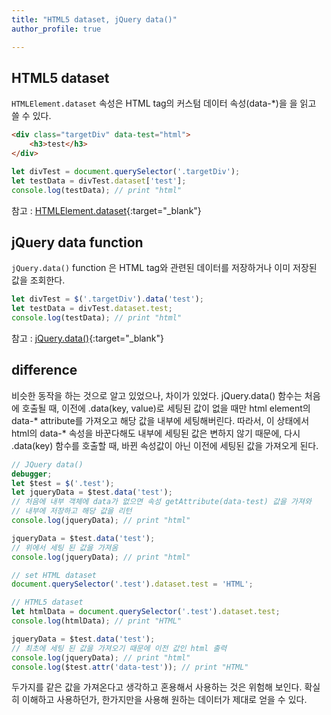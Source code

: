 ```yaml
---
title: "HTML5 dataset, jQuery data()"
author_profile: true

---
```



HTML5 dataset
--------------------

`HTMLElement.dataset` 속성은 HTML tag의 커스텀 데이터 속성(data-*)을 을 읽고 쓸 수 있다.

~~~html
<div class="targetDiv" data-test="html">
    <h3>test</h3>
</div>
~~~

~~~javascript
let divTest = document.querySelector('.targetDiv');
let testData = divTest.dataset['test'];
console.log(testData); // print "html"
~~~

참고 : [HTMLElement.dataset](https://developer.mozilla.org/ko/docs/Web/API/HTMLElement/dataset){:target="_blank"}

jQuery data function
--------------------

`jQuery.data()` function 은 HTML tag와 관련된 데이터를 저장하거나 이미 저장된 값을 조회한다.

~~~javascript
let divTest = $('.targetDiv').data('test');
let testData = divTest.dataset.test;
console.log(testData); // print "html"
~~~

참고 : [jQuery.data()](https://api.jquery.com/jquery.data/){:target="_blank"}


difference
--------------------
비슷한 동작을 하는 것으로 알고 있었으나, 차이가 있었다. jQuery.data() 함수는 처음에 호출될 때,
이전에 .data(key, value)로 세팅된 값이 없을 때만 html element의 data-* attribute를 가져오고 
해당 값을 내부에 세팅해버린다.
따라서, 이 상태에서 html의 data-* 속성을 바꾼다해도 내부에 세팅된 값은 변하지 않기 때문에, 
다시 .data(key) 함수를 호출할 때, 바뀐 속성값이 아닌 이전에 세팅된 값을 가져오게 된다.

~~~javascript
// JQuery data()
debugger;
let $test = $('.test');
let jqueryData = $test.data('test');
// 처음에 내부 객체에 data가 없으면 속성 getAttribute(data-test) 값을 가져와
// 내부에 저장하고 해당 값을 리턴
console.log(jqueryData); // print "html"

jqueryData = $test.data('test');
// 위에서 세팅 된 값을 가져옴
console.log(jqueryData); // print "html"

// set HTML dataset
document.querySelector('.test').dataset.test = 'HTML';

// HTML5 dataset
let htmlData = document.querySelector('.test').dataset.test;
console.log(htmlData); // print "HTML"

jqueryData = $test.data('test'); 
// 최초에 세팅 된 값을 가져오기 때문에 이전 값인 html 출력
console.log(jqueryData); // print "html"
console.log($test.attr('data-test')); // print "HTML"
~~~
두가지를 같은 값을 가져온다고 생각하고 혼용해서 사용하는 것은 위험해 보인다.
확실히 이해하고 사용하던가, 한가지만을 사용해 원하는 데이터가 제대로 얻을 수 있다.